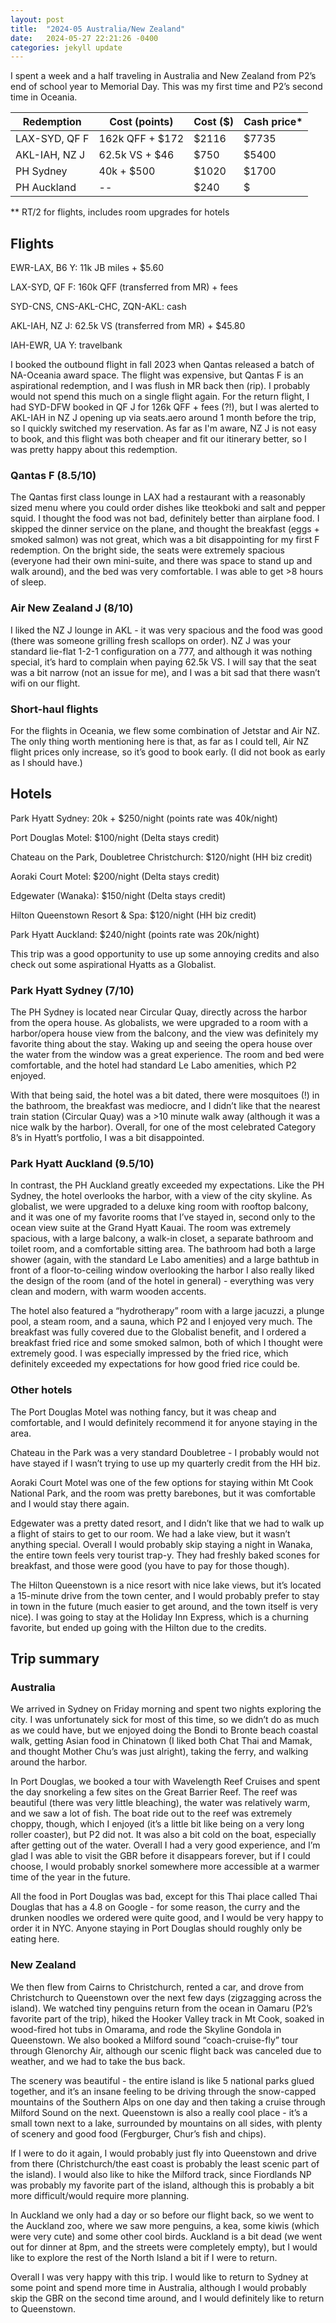```yaml
---
layout: post
title:  "2024-05 Australia/New Zealand"
date:   2024-05-27 22:21:26 -0400
categories: jekyll update
---
```


I spent a week and a half traveling in Australia and New Zealand from P2’s end of school year to Memorial Day. This was my first time and P2’s second time in Oceania.

| Redemption    | Cost (points)   | Cost ($) | Cash price* |
| ------------- | --------------- | -------- | ----------- |
| LAX-SYD, QF F | 162k QFF + $172 | $2116    | $7735       |
| AKL-IAH, NZ J | 62.5k VS + $46  | $750     | $5400       |
| PH Sydney     | 40k + $500      | $1020    | $1700       |
| PH Auckland   | --              | $240     | $           |

** RT/2 for flights, includes room upgrades for hotels

<!--more-->

## Flights

EWR-LAX, B6 Y: 11k JB miles + $5.60

LAX-SYD, QF F: 160k QFF (transferred from MR) + fees

SYD-CNS, CNS-AKL-CHC, ZQN-AKL: cash

AKL-IAH, NZ J: 62.5k VS (transferred from MR) + $45.80

IAH-EWR, UA Y: travelbank

I booked the outbound flight in fall 2023 when Qantas released a batch of NA-Oceania award space. The flight was expensive, but Qantas F is an aspirational redemption, and I was flush in MR back then (rip). I probably would not spend this much on a single flight again. For the return flight, I had SYD-DFW booked in QF J for 126k QFF + fees (?!), but I was alerted to AKL-IAH in NZ J opening up via seats.aero around 1 month before the trip, so I quickly switched my reservation. As far as I'm aware, NZ J is not easy to book, and this flight was both cheaper and fit our itinerary better, so I was pretty happy about this redemption.

### Qantas F (8.5/10)

The Qantas first class lounge in LAX had a restaurant with a reasonably sized menu where you could order dishes like tteokboki and salt and pepper squid. I thought the food was not bad, definitely better than airplane food. I skipped the dinner service on the plane, and thought the breakfast (eggs + smoked salmon) was not great, which was a bit disappointing for my first F redemption. On the bright side, the seats were extremely spacious (everyone had their own mini-suite, and there was space to stand up and walk around), and the bed was very comfortable. I was able to get >8 hours of sleep.

### Air New Zealand J (8/10)

I liked the NZ J lounge in AKL - it was very spacious and the food was good (there was someone grilling fresh scallops on order). NZ J was your standard lie-flat 1-2-1 configuration on a 777, and although it was nothing special, it’s hard to complain when paying 62.5k VS.  I will say that the seat was a bit narrow (not an issue for me), and I was a bit sad that there wasn’t wifi on our flight.

### Short-haul flights

For the flights in Oceania, we flew some combination of Jetstar and Air NZ. The only thing worth mentioning here is that, as far as I could tell, Air NZ flight prices only increase, so it’s good to book early. (I did not book as early as I should have.)

## Hotels

Park Hyatt Sydney: 20k + $250/night (points rate was 40k/night)

Port Douglas Motel: $100/night (Delta stays credit)

Chateau on the Park, Doubletree Christchurch: $120/night (HH biz credit)

Aoraki Court Motel: $200/night (Delta stays credit)

Edgewater (Wanaka): $150/night (Delta stays credit)

Hilton Queenstown Resort & Spa: $120/night (HH biz credit)

Park Hyatt Auckland: $240/night (points rate was 20k/night)

This trip was a good opportunity to use up some annoying credits and also check out some aspirational Hyatts as a Globalist.

### Park Hyatt Sydney (7/10)

The PH Sydney is located near Circular Quay, directly across the harbor from the opera house. As globalists, we were upgraded to a room with a harbor/opera house view from the balcony, and the view was definitely my favorite thing about the stay. Waking up and seeing the opera house over the water from the window was a great experience. The room and bed were comfortable, and the hotel had standard Le Labo amenities, which P2 enjoyed.

With that being said, the hotel was a bit dated, there were mosquitoes (!) in the bathroom, the breakfast was mediocre, and I didn’t like that the nearest train station (Circular Quay) was a >10 minute walk away (although it was a nice walk by the harbor). Overall, for one of the most celebrated Category 8’s in Hyatt’s portfolio, I was a bit disappointed.

### Park Hyatt Auckland (9.5/10)

In contrast, the PH Auckland greatly exceeded my expectations. Like the PH Sydney, the hotel overlooks the harbor, with a view of the city skyline. As globalist, we were upgraded to a deluxe king room with rooftop balcony, and it was one of my favorite rooms that I’ve stayed in, second only to the ocean view suite at the Grand Hyatt Kauai. The room was extremely spacious, with a large balcony, a walk-in closet, a separate bathroom and toilet room, and a comfortable sitting area. The bathroom had both a large shower (again, with the standard Le Labo amenities) and a large bathtub in front of a floor-to-ceiling window overlooking the harbor I also really liked the design of the room (and of the hotel in general) - everything was very clean and modern, with warm wooden accents.

The hotel also featured a “hydrotherapy” room with a large jacuzzi, a plunge pool, a steam room, and a sauna, which P2 and I enjoyed very much. The breakfast was fully covered due to the Globalist benefit, and I ordered a breakfast fried rice and some smoked salmon, both of which I thought were extremely good. I was especially impressed by the fried rice, which definitely exceeded my expectations for how good fried rice could be.

### Other hotels

The Port Douglas Motel was nothing fancy, but it was cheap and comfortable, and I would definitely recommend it for anyone staying in the area.

Chateau in the Park was a very standard Doubletree - I probably would not have stayed if I wasn’t trying to use up my quarterly credit from the HH biz.

Aoraki Court Motel was one of the few options for staying within Mt Cook National Park, and the room was pretty barebones, but it was comfortable and I would stay there again.

Edgewater was a pretty dated resort, and I didn’t like that we had to walk up a flight of stairs to get to our room. We had a lake view, but it wasn’t anything special. Overall I would probably skip staying a night in Wanaka, the entire town feels very tourist trap-y. They had freshly baked scones for breakfast, and those were good (you have to pay for those though).

The Hilton Queenstown is a nice resort with nice lake views, but it’s located a 15-minute drive from the town center, and I would probably prefer to stay in town in the future (much easier to get around, and the town itself is very nice). I was going to stay at the Holiday Inn Express, which is a churning favorite, but ended up going with the Hilton due to the credits.

## Trip summary

### Australia

We arrived in Sydney on Friday morning and spent two nights exploring the city. I was unfortunately sick for most of this time, so we didn’t do as much as we could have, but we enjoyed doing the Bondi to Bronte beach coastal walk, getting Asian food in Chinatown (I liked both Chat Thai and Mamak, and thought Mother Chu’s was just alright), taking the ferry, and walking around the harbor.

In Port Douglas, we booked a tour with Wavelength Reef Cruises and spent the day snorkeling a few sites on the Great Barrier Reef. The reef was beautiful (there was very little bleaching), the water was relatively warm, and we saw a lot of fish. The boat ride out to the reef was extremely choppy, though, which I enjoyed (it’s a little bit like being on a very long roller coaster), but P2 did not. It was also a bit cold on the boat, especially after getting out of the water. Overall I had a very good experience, and I’m glad I was able to visit the GBR before it disappears forever, but if I could choose, I would probably snorkel somewhere more accessible at a warmer time of the year in the future.

All the food in Port Douglas was bad, except for this Thai place called Thai Douglas that has a 4.8 on Google - for some reason, the curry and the drunken noodles we ordered were quite good, and I would be very happy to order it in NYC. Anyone staying in Port Douglas should roughly only be eating here.

### New Zealand

We then flew from Cairns to Christchurch, rented a car, and drove from Christchurch to Queenstown over the next few days (zigzagging across the island). We watched tiny penguins return from the ocean in Oamaru (P2’s favorite part of the trip), hiked the Hooker Valley track in Mt Cook, soaked in wood-fired hot tubs in Omarama, and rode the Skyline Gondola in Queenstown. We also booked a Milford sound “coach-cruise-fly” tour through Glenorchy Air, although our scenic flight back was canceled due to weather, and we had to take the bus back.

The scenery was beautiful - the entire island is like 5 national parks glued together, and it’s an insane feeling to be driving through the snow-capped mountains of the Southern Alps on one day and then taking a cruise through Milford Sound on the next. Queenstown is also a really cool place - it’s a small town next to a lake, surrounded by mountains on all sides, with plenty of scenery and good food (Fergburger, Chur’s fish and chips).

If I were to do it again, I would probably just fly into Queenstown and drive from there (Christchurch/the east coast is probably the least scenic part of the island). I would also like to hike the Milford track, since Fiordlands NP was probably my favorite part of the island, although this is probably a bit more difficult/would require more planning.

In Auckland we only had a day or so before our flight back, so we went to the Auckland zoo, where we saw more penguins, a kea, some kiwis (which were very cute) and some other cool birds. Auckland is a bit dead (we went out for dinner at 8pm, and the streets were completely empty), but I would like to explore the rest of the North Island a bit if I were to return.

Overall I was very happy with this trip. I would like to return to Sydney at some point and spend more time in Australia, although I would probably skip the GBR on the second time around, and I would definitely like to return to Queenstown.
